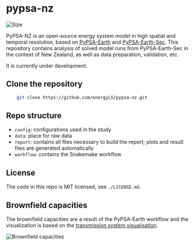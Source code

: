# pypsa-nz

![Size](https://img.shields.io/github/repo-size/energyLS/pypsa-nz)

PyPSA-NZ is an open-source energy system model in high spatial and temporal resolution, based on 
[PyPSA-Earth](https://github.com/pypsa-meets-earth/pypsa-earth) and [PyPSA-Earth-Sec](https://github.com/pypsa-meets-earth/pypsa-earth-sec).
This repository contains analysis of solved model runs from PyPSA-Earth-Sec in the context of New Zealand, as well as data preparation, validation, etc.

It is currently under development.

## Clone the repository

```bash
    git clone https://github.com/energyLS/pypsa-nz.git
```



## Repo structure

* `config`: configurations used in the study
* `data`: place for raw data
* `report`: contains all files necessary to build the report; plots and result files are generated automatically
* `workflow`: contains the Snakemake workflow

## License

The code in this repo is MIT licensed, see `./LICENSE.md`.

## Brownfield capacities
The brownfield capacities are a result of the PyPSA-Earth workflow and the visualization is based on 
the [transmission system visualisation](https://github.com/pypsa-meets-earth/documentation/blob/main/notebooks/viz/regional_transm_system_viz.ipynb).


![Brownfield capacities](results/readme/brownfield_capacities_.png?raw=true "Brownfield capacities")
